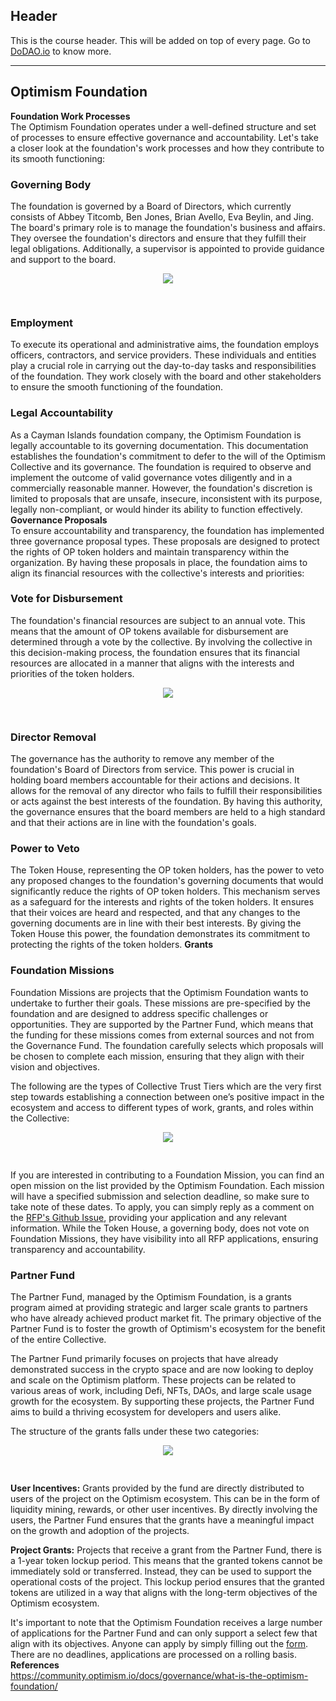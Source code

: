 ## Header
This is the course header. This will be added on top of every page. Go to [DoDAO.io](https://www.dodao.io) to know more.

 ---
 
 ## Optimism Foundation
 
 **Foundation Work Processes**        
The Optimism Foundation operates under a well-defined structure and set of processes to ensure effective governance and accountability. Let's take a closer look at the foundation's work processes and how they contribute to its smooth functioning:

### Governing Body
The foundation is governed by a Board of Directors, which currently consists of Abbey Titcomb, Ben Jones, Brian Avello, Eva Beylin, and Jing. The board's primary role is to manage the foundation's business and affairs. They oversee the foundation's directors and ensure that they fulfill their legal obligations. Additionally, a supervisor is appointed to provide guidance and support to the board.

<div align="center">
  <img style="max-height:400px;margin-bottom:30px" src="https://d31h13bdjwgzxs.cloudfront.net/academy/optimism-university/Guide/optimism_collective_optimism_university_778/1696853597520_untitled-2023-09-21-1651.png"/>
</div>

### Employment
To execute its operational and administrative aims, the foundation employs officers, contractors, and service providers. These individuals and entities play a crucial role in carrying out the day-to-day tasks and responsibilities of the foundation. They work closely with the board and other stakeholders to ensure the smooth functioning of the foundation.

### Legal Accountability
As a Cayman Islands foundation company, the Optimism Foundation is legally accountable to its governing documentation. This documentation establishes the foundation's commitment to defer to the will of the Optimism Collective and its governance. The foundation is required to observe and implement the outcome of valid governance votes diligently and in a commercially reasonable manner. However, the foundation's discretion is limited to proposals that are unsafe, insecure, inconsistent with its purpose, legally non-compliant, or would hinder its ability to function effectively. 
 **Governance Proposals**        
To ensure accountability and transparency, the foundation has implemented three governance proposal types. These proposals are designed to protect the rights of OP token holders and maintain transparency within the organization. By having these proposals in place, the foundation aims to align its financial resources with the collective's interests and priorities:

### Vote for Disbursement
The foundation's financial resources are subject to an annual vote. This means that the amount of OP tokens available for disbursement are determined through a vote by the collective. By involving the collective in this decision-making process, the foundation ensures that its financial resources are allocated in a manner that aligns with the interests and priorities of the token holders.

<div align="center">
  <img style="max-height:400px;margin-bottom:30px" src="https://d31h13bdjwgzxs.cloudfront.net/academy/optimism-university/Guide/optimism_collective_optimism_university_778/1696853644048_untitled-2023-09-21-1651.png"/>
</div>

### Director Removal
The governance has the authority to remove any member of the foundation's Board of Directors from service. This power is crucial in holding board members accountable for their actions and decisions. It allows for the removal of any director who fails to fulfill their responsibilities or acts against the best interests of the foundation. By having this authority, the governance ensures that the board members are held to a high standard and that their actions are in line with the foundation's goals.

### Power to Veto
The Token House, representing the OP token holders, has the power to veto any proposed changes to the foundation's governing documents that would significantly reduce the rights of OP token holders. This mechanism serves as a safeguard for the interests and rights of the token holders. It ensures that their voices are heard and respected, and that any changes to the governing documents are in line with their best interests. By giving the Token House this power, the foundation demonstrates its commitment to protecting the rights of the token holders. 
 **Grants**        
### Foundation Missions
Foundation Missions are projects that the Optimism Foundation wants to undertake to further their goals. These missions are pre-specified by the foundation and are designed to address specific challenges or opportunities. They are supported by the Partner Fund, which means that the funding for these missions comes from external sources and not from the Governance Fund. The foundation carefully selects which proposals will be chosen to complete each mission, ensuring that they align with their vision and objectives.

The following are the types of Collective Trust Tiers which are the very first step towards establishing a connection between one’s positive impact in the ecosystem and access to different types of work, grants, and roles within the Collective:

<div align="center">
  <img style="max-height:400px;margin-bottom:30px" src="https://d31h13bdjwgzxs.cloudfront.net/academy/optimism-university/Guide/getting_your_project_funded_optimism_university_587/1696855911555_untitled-2023-09-21-1651.png"/>
</div>

If you are interested in contributing to a Foundation Mission, you can find an open mission on the list provided by the Optimism Foundation. Each mission will have a specified submission and selection deadline, so make sure to take note of these dates. To apply, you can simply reply as a comment on the [RFP's Github Issue](https://github.com/ethereum-optimism/ecosystem-contributions/issues?q=is%3Aissue+is%3Aopen+RFP), providing your application and any relevant information. While the Token House, a governing body, does not vote on Foundation Missions, they have visibility into all RFP applications, ensuring transparency and accountability.

### Partner Fund

The Partner Fund, managed by the Optimism Foundation, is a grants program aimed at providing strategic and larger scale grants to partners who have already achieved product market fit. The primary objective of the Partner Fund is to foster the growth of Optimism's ecosystem for the benefit of the entire Collective.

The Partner Fund primarily focuses on projects that have already demonstrated success in the crypto space and are now looking to deploy and scale on the Optimism platform. These projects can be related to various areas of work, including Defi, NFTs, DAOs, and large scale usage growth for the ecosystem. By supporting these projects, the Partner Fund aims to build a thriving ecosystem for developers and users alike.

The structure of the grants falls under these two categories:

<div align="center">
  <img style="max-height:400px;margin-bottom:30px" src="https://d31h13bdjwgzxs.cloudfront.net/academy/optimism-university/Guide/getting_your_project_funded_optimism_university_587/1696856139816_untitled-2023-09-21-1651.png"/>
</div>

**User Incentives:** Grants provided by the fund are directly distributed to users of the project on the Optimism ecosystem. This can be in the form of liquidity mining, rewards, or other user incentives. By directly involving the users, the Partner Fund ensures that the grants have a meaningful impact on the growth and adoption of the projects.

**Project Grants:** Projects that receive a grant from the Partner Fund, there is a 1-year token lockup period. This means that the granted tokens cannot be immediately sold or transferred. Instead, they can be used to support the operational costs of the project. This lockup period ensures that the granted tokens are utilized in a way that aligns with the long-term objectives of the Optimism ecosystem.

It's important to note that the Optimism Foundation receives a large number of applications for the Partner Fund and can only support a select few that align with its objectives. Anyone can apply by simply filling out the [form](https://airtable.com/shrvQNlFPHGcVNqDe?prefill_Referrer=OPGov). There are no deadlines, applications are processed on a rolling basis. 
 **References**        
https://community.optimism.io/docs/governance/what-is-the-optimism-foundation/ 
 
